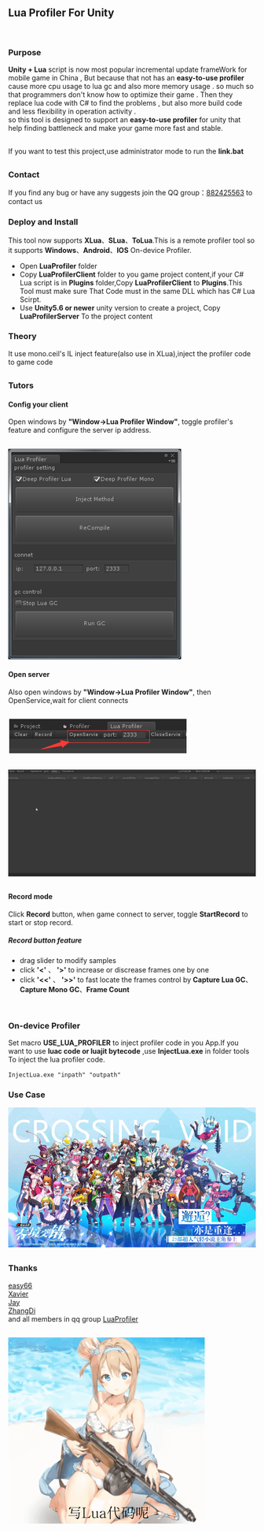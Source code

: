 ## Lua Profiler For Unity
<br/>

### Purpose
**Unity + Lua** script is now most popular incremental update frameWork for mobile game in China , But because that not has an **easy-to-use profiler** cause more cpu usage to lua gc and also more memory usage . so much so that programmers don't know how to optimize their game . Then they replace lua code with C# to find the problems , but also more build code and less flexibility in operation activity .<br>
so this tool is designed to support an **easy-to-use profiler** for unity that help finding battleneck and make your game more fast and stable.

## 
If you want to test this project,use administrator mode to run the **link.bat** <br/>

##

### Contact
If you find any bug or have any suggests join the QQ group：[882425563](https://jq.qq.com/?_wv=1027&k=5QkOBSc) to contact us

### Deploy and Install
This tool now supports **XLua**、**SLua**、**ToLua**.This is a remote profiler tool so it supports **Windows**、**Android**、**IOS** On-device Profiler.

- Open **LuaProfiler** folder
- Copy **LuaProfilerClient** folder to you game project content,if your C# Lua script is in **Plugins** folder,Copy **LuaProfilerClient** to **Plugins**.This Tool must make sure That Code must in the same DLL which has C# Lua Scirpt.
- Use **Unity5.6 or newer** unity version to create a project, Copy **LuaProfilerServer** To the project content

### Theory
It use mono.ceil's IL inject feature(also use in XLua),inject the profiler code to game code

## 

### Tutors

#### Config your client

Open windows by **"Window->Lua Profiler Window"**, toggle profiler's feature and configure the server ip address.
## 
![](doc/config_client.png)

#### Open server
Also open windows by **"Window->Lua Profiler Window"**, then OpenService,wait for client connects
## 
![](doc/config_server.png)

## 
![](doc/profiler.gif)
## 

#### Record mode
Click **Record** button, when game connect to server, toggle **StartRecord** to start or stop record.

##### Record button feature


- drag slider to modify samples
- click __'<'__ 、 __'>'__ to increase or discrease frames one by one
- click __'<<'__ 、 __'>>'__ to fast locate the frames control by 
**Capture Lua GC**、**Capture Mono GC**、**Frame Count**

<br/>

### On-device Profiler
Set macro **USE_LUA_PROFILER** to inject profiler code in you App.If you want to use **luac code or luajit bytecode** ,use **InjectLua.exe** in folder tools To inject the lua profiler code.

```
InjectLua.exe "inpath" "outpath"
```

### Use Case
![](doc/ljjc.jpg)

## 
### Thanks
[easy66](https://github.com/easy66) <br/>
[Xavier](https://github.com/starwing) <br/>
[Jay](https://github.com/Jayatubi) <br/>
[ZhangDi](https://github.com/ZhangDi2018) <br/>
and all members in qq group [LuaProfiler](https://jq.qq.com/?_wv=1027&k=5QkOBSc)

## 
![](doc/meizi.gif)
